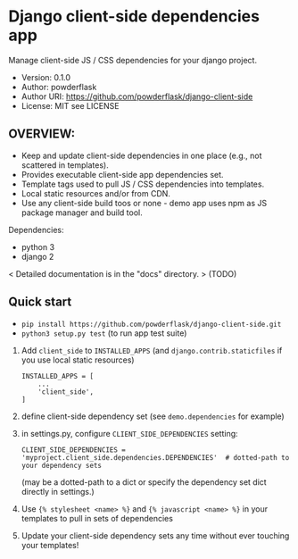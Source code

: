 # Django client-side dependencies app

Manage client-side JS / CSS dependencies for your django project.

 * Version: 0.1.0
 * Author: powderflask
 * Author URI: https://github.com/powderflask/django-client-side
 * License: MIT  see LICENSE

OVERVIEW:
--------
 * Keep and update client-side dependencies in one place (e.g., not scattered in templates).
 * Provides executable client-side app dependencies set.
 * Template tags used to pull JS / CSS dependencies into templates.
 * Local static resources and/or from CDN. 
 * Use any client-side build toos or none - demo app uses npm as JS package manager and build tool.

Dependencies:
 * python 3
 * django 2

< Detailed documentation is in the "docs" directory. > (TODO)


Quick start
-----------

* `pip install https://github.com/powderflask/django-client-side.git`
* `python3 setup.py test`   (to run app test suite)

 1) Add `client_side` to `INSTALLED_APPS`  (and `django.contrib.staticfiles` if you use local static resources)
    ```
    INSTALLED_APPS = [
        ...
        'client_side',
    ]
    ```

 2) define client-side dependency set (see `demo.dependencies` for example)
 
 3) in settings.py, configure `CLIENT_SIDE_DEPENDENCIES` setting:
    ```
    CLIENT_SIDE_DEPENDENCIES = 'myproject.client_side.dependencies.DEPENDENCIES'  # dotted-path to your dependency sets
    ```
    (may be a dotted-path to a dict or specify the dependency set dict directly in settings.)
 4) Use `{% stylesheet <name> %}`  and  `{% javascript <name> %}` in your templates to pull in sets of dependencies
 
 5) Update your client-side dependency sets any time without ever touching your templates! 
    